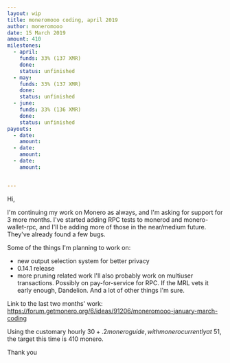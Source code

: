 ```yaml
---
layout: wip
title: moneromooo coding, april 2019
author: moneromooo
date: 15 March 2019
amount: 410
milestones:
  - april:
    funds: 33% (137 XMR)
    done:
    status: unfinished
  - may:
    funds: 33% (137 XMR)
    done:
    status: unfinished
  - june:
    funds: 33% (136 XMR)
    done:
    status: unfinished
payouts:
  - date:
    amount:
  - date:
    amount:
  - date:
    amount:


---
```

Hi,

I'm continuing my work on Monero as always, and I'm asking for support for 3 more months.
I've started adding RPC tests to monerod and monero-wallet-rpc, and I'll be adding more of those in the near/medium future. They've already found a few bugs.

Some of the things I'm planning to work on:
- new output selection system for better privacy
- 0.14.1 release
- more pruning related work
I'll also probably work on multiuser transactions. Possibly on pay-for-service for RPC. If the MRL vets it early enough, Dandelion. And a lot of other things I'm sure.

Link to the last two months' work: https://forum.getmonero.org/6/ideas/91206/moneromooo-january-march-coding

Using the customary hourly $30 + .2 monero guide, with monero currently at ~$51, the target this time is 410 monero.

Thank you

